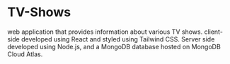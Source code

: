 # TV-Shows
web application that provides information about various TV shows. 
client-side developed using React and styled using Tailwind CSS.
Server side developed using Node.js, and a MongoDB database hosted on MongoDB Cloud Atlas.

